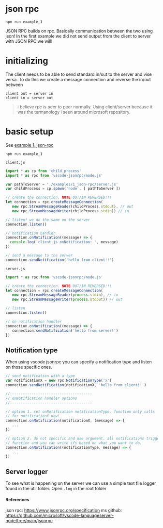 # json rpc

```shell
npm run example_1
```

JSON RPC builds on rpc. Basically communication between the two using json! In the first example we did not send output from the client to server with JSON RPC we will!


# initializing
The client needs to be able to send standard in/out to the server and vise versa. To do this we create a message connection and reverse the in/out between

```
client out = server in
client in = server out
```

> i believe rpc is peer to peer normally. Using client/server because it was the termanology i seen around microsoft repository.


# basic setup
See [example 1_json-rpc](../examples/1_json-rpc)

```
npm run example_1
```

`client.js`

```js
import * as cp from 'child_process'
import * as rpc from 'vscode-jsonrpc/node.js'

var pathToServer = './examples/1_json-rpc/server.js'
var childProcess = cp.spawn('node', [ pathToServer ])

// create the connection. NOTE OUT/IN REVERSED!!!
let connection = rpc.createMessageConnection(
   new rpc.StreamMessageReader(childProcess.stdout), // out
   new rpc.StreamMessageWriter(childProcess.stdin)) // in

// listen! we do the same on the server
connection.listen()

// notification handler
connection.onNotification((message) => {
  console.log('client.js onNotification: ', message)
})

// send a message to the server
connection.sendNotification('hello from client!!')
```

`server.js`

```js
import * as rpc from 'vscode-jsonrpc/node.js'

// create the connection. NOTE OUT/IN REVERSED!!!
let connection = rpc.createMessageConnection(
   new rpc.StreamMessageReader(process.stdin), // in
   new rpc.StreamMessageWriter(process.stdout)) // out

// listen
connection.listen()

// on notification handler
connection.onNotification((message) => {
   connection.sendNotification('hello from server!')
})
```

## Notification type
When using vscode jsonrpc you can specify a notification type and listen on those specific ones.

```js
// send notification with a type
var notificationX = new rpc.NotificationType('x')
connection.sendNotification(notificationX, 'hello from client!!')

//--------------------------------------
// onNotification handler options
//--------------------------------------

// option 1. set onNotification notificationType. function only calls
// for notificationX now!
connection.onNotification(notificationX, (message) => {
   ...
})

// option 2. do not specific and use argument. all notifications trigger this
// function and you can write ifs based on what you want to do.
connection.onNotification((notificationType, message) => {
   ...
})
```

## Server logger
To see what is happening on the server we can use a simple text file logger found in the util folder. Open `.log` in the root folder

#### References

json rpc: https://www.jsonrpc.org/specification
ms github: https://github.com/microsoft/vscode-languageserver-node/tree/main/jsonrpc
